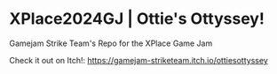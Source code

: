 # XPlace2024GJ | Ottie's Ottyssey!
Gamejam Strike Team's Repo for the XPlace Game Jam

Check it out on Itch!: https://gamejam-striketeam.itch.io/ottiesottyssey
